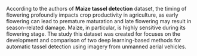 According to the authors of **Maize tassel detection** dataset, the timing of flowering profoundly impacts crop productivity in agriculture, as early flowering can lead to premature maturation and late flowering may result in season-related damage. Maize, in particular, is highly sensitive during its flowering stage. The study this dataset was created for focuses on the development and comparison of two deep learning-based methods for automatic tassel detection using imagery from unmanned aerial vehicles.